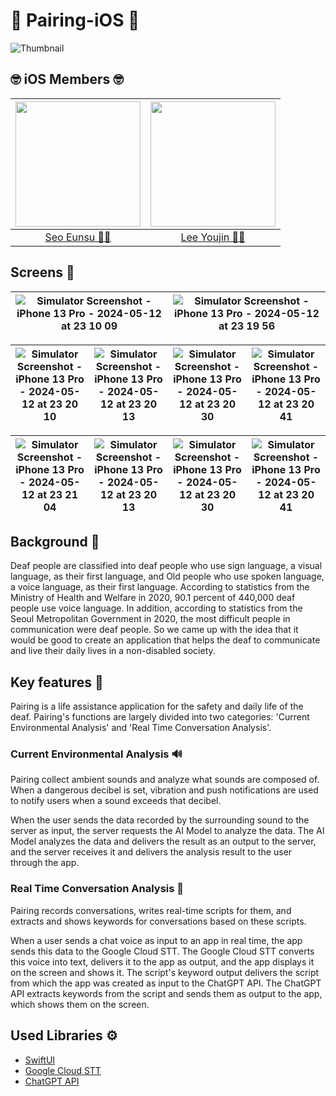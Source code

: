 # 🍎 Pairing-iOS 🍎
![Thumbnail](https://github.com/BookJamm/FE/assets/80394340/1a1848b5-060e-4cf5-8afd-fbcd2ec0da5f)

## 🤓 iOS Members 🤓

<img width="200px" src="https://avatars.githubusercontent.com/u/87434861?v=4"/> | <img width="200px" src="https://avatars.githubusercontent.com/u/80394340?v=4"/> | 
|:-----:|:-----:|
|[Seo Eunsu 👩‍💻](https://github.com/EunsuSeo01)|[Lee Youjin 👩‍💻](https://github.com/youz2me)|

## Screens 📱
|![Simulator Screenshot - iPhone 13 Pro - 2024-05-12 at 23 10 09](https://github.com/GraduationProject-Team4/Pairing-iOS/assets/87434861/4b028b1d-de8e-4f32-8f5f-538fee41ff11)|![Simulator Screenshot - iPhone 13 Pro - 2024-05-12 at 23 19 56](https://github.com/GraduationProject-Team4/Pairing-iOS/assets/87434861/c9186fe7-0e2c-4b8a-9bfa-8cef8bbe22fc)|
|--|--|

|![Simulator Screenshot - iPhone 13 Pro - 2024-05-12 at 23 20 10](https://github.com/GraduationProject-Team4/Pairing-iOS/assets/87434861/5eb8fc89-f236-4625-909a-190351dae0f4)|![Simulator Screenshot - iPhone 13 Pro - 2024-05-12 at 23 20 13](https://github.com/GraduationProject-Team4/Pairing-iOS/assets/87434861/0e17c019-64c2-44cc-a5a9-2471a0c24b24)|![Simulator Screenshot - iPhone 13 Pro - 2024-05-12 at 23 20 30](https://github.com/GraduationProject-Team4/Pairing-iOS/assets/87434861/1247cc58-5631-48e9-95b6-f895b25a505f)|![Simulator Screenshot - iPhone 13 Pro - 2024-05-12 at 23 20 41](https://github.com/GraduationProject-Team4/Pairing-iOS/assets/87434861/fc5fe278-e405-4de0-bb9e-e6ba0794aa46)|
|--|--|--|--|

|![Simulator Screenshot - iPhone 13 Pro - 2024-05-12 at 23 21 04](https://github.com/GraduationProject-Team4/Pairing-iOS/assets/87434861/378795b9-48d9-42fa-96d7-f5e7126aa3e7)|![Simulator Screenshot - iPhone 13 Pro - 2024-05-12 at 23 20 13](https://github.com/GraduationProject-Team4/Pairing-iOS/assets/87434861/7e7ea120-2977-4ae7-bf6f-adc278a6f264)|![Simulator Screenshot - iPhone 13 Pro - 2024-05-12 at 23 20 30](https://github.com/GraduationProject-Team4/Pairing-iOS/assets/87434861/d41145b5-db83-42eb-8cab-3d8caafa2c8b)|![Simulator Screenshot - iPhone 13 Pro - 2024-05-12 at 23 20 41](https://github.com/GraduationProject-Team4/Pairing-iOS/assets/87434861/3d43cd13-079f-4ec6-804b-83bbd0fc1370)|
|--|--|--|--|


## Background 💭
Deaf people are classified into deaf people who use sign language, a visual language, as their first language, and Old people who use spoken language, a voice language, as their first language. According to statistics from the Ministry of Health and Welfare in 2020, 90.1 percent of 440,000 deaf people use voice language. In addition, according to statistics from the Seoul Metropolitan Government in 2020, the most difficult people in communication were deaf people. So we came up with the idea that it would be good to create an application that helps the deaf to communicate and live their daily lives in a non-disabled society.

## Key features 📍
Pairing is a life assistance application for the safety and daily life of the deaf.
Pairing's functions are largely divided into two categories: 'Current Environmental Analysis' and 'Real Time Conversation Analysis'.

### Current Environmental Analysis 🔊
Pairing collect ambient sounds and analyze what sounds are composed of. When a dangerous decibel is set, vibration and push notifications are used to notify users when a sound exceeds that decibel.

When the user sends the data recorded by the surrounding sound to the server as input, the server requests the AI Model to analyze the data. The AI Model analyzes the data and delivers the result as an output to the server, and the server receives it and delivers the analysis result to the user through the app.

### Real Time Conversation Analysis 📝
Pairing records conversations, writes real-time scripts for them, and extracts and shows keywords for conversations based on these scripts.

When a user sends a chat voice as input to an app in real time, the app sends this data to the Google Cloud STT. The Google Cloud STT converts this voice into text, delivers it to the app as output, and the app displays it on the screen and shows it. The script's keyword output delivers the script from which the app was created as input to the ChatGPT API. The ChatGPT API extracts keywords from the script and sends them as output to the app, which shows them on the screen.

## Used Libraries ⚙️
- [SwiftUI](https://developer.apple.com/documentation/swiftui/)
- [Google Cloud STT](https://cloud.google.com/speech-to-text/)
- [ChatGPT API](https://platform.openai.com/docs/guides/text-generation/chat-completions-api)
